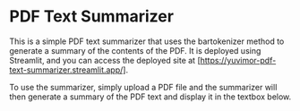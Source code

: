 # PDF Text Summarizer

This is a simple PDF text summarizer that uses the bartokenizer method to generate a summary of the contents of the PDF. It is deployed using Streamlit, and you can access the deployed site at [https://yuvimor-pdf-text-summarizer.streamlit.app/].

To use the summarizer, simply upload a PDF file and the summarizer will then generate a summary of the PDF text and display it in the textbox below.



